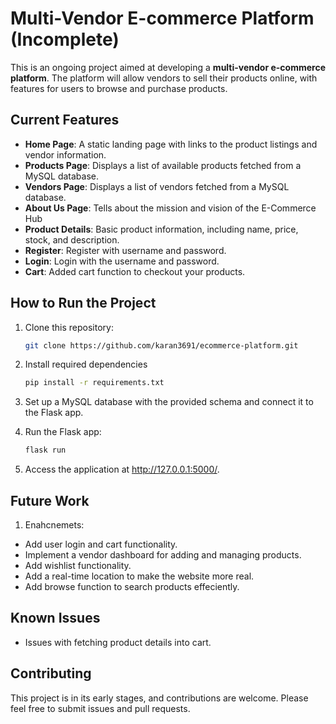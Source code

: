 # Multi-Vendor E-commerce Platform (Incomplete)

This is an ongoing project aimed at developing a **multi-vendor e-commerce platform**. The platform will allow vendors to sell their products online, with features for users to browse and purchase products.

## Current Features

- **Home Page**: A static landing page with links to the product listings and vendor information.
- **Products Page**: Displays a list of available products fetched from a MySQL database.
- **Vendors Page**: Displays a list of vendors fetched from a MySQL database.
- **About Us Page**: Tells about the mission and vision of the E-Commerce Hub
- **Product Details**: Basic product information, including name, price, stock, and description.
- **Register**: Register with username and password.
- **Login**: Login with the username and password.
- **Cart**: Added cart function to checkout your products.


## How to Run the Project

1. Clone this repository:
   ```bash
   git clone https://github.com/karan3691/ecommerce-platform.git
   ```

2. Install required dependencies
   ```bash
   pip install -r requirements.txt
   ```

3. Set up a MySQL database with the provided schema and connect it to the Flask app.

4. Run the Flask app:
   ```bash
   flask run
   ```

5. Access the application at http://127.0.0.1:5000/.


## Future Work

1.  Enahcnemets: 

- Add user login and cart functionality.
- Implement a vendor dashboard for adding and managing products.
- Add wishlist functionality.
- Add a real-time location to make the website more real.
- Add browse function to search products effeciently.


## Known Issues

- Issues with fetching product details into cart.

## Contributing
This project is in its early stages, and contributions are welcome. Please feel free to submit issues and pull requests.
